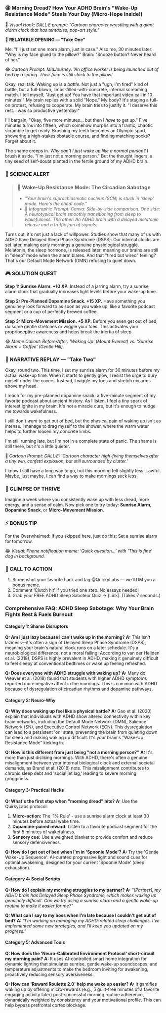 <script type="application/ld+json">
{
  "@context": "https://schema.org",
  "@type": "BlogPosting",
  "headline": "ADHD & Morning Dread: Your Brain’s Dopamine Dip Sabotaging Your Day (Debug It)",
  "description": "Does waking up feel like wading through concrete? Faraone et al., 2021 proves dopamine dip disrupts sleep cycles. Neuro-Action Checklist.",
  "image": "https://quirkylabs.com/og/adhd-sleep-deprivation-debug.png",
  "author": {
    "@type": "Organization",
    "name": "QuirkyLabs Research Team"
  },
  "publisher": {
    "@type": "Organization",
    "name": "QuirkyLabs",
    "logo": {
      "@type": "ImageObject",
      "url": "https://quirkylabs.com/logo.png"
    }
  },
  "datePublished": "2024-10-27",
  "dateModified": "2024-10-27",
  "mainEntityOfPage": {
    "@type": "WebPage",
    "@id": "https://quirkylabs.com/adhd-sleep-deprivation-burnout.why-is-waking-up-in-the-morning-physically-painful"
  },
   "keywords": "why do ADHDers struggle with waking up, how to improve sleep with ADHD, ADHD sleep inertia, ADHD sleep schedule, ADHD chronic fatigue, dopamine dysregulation sleep ADHD"
}
</script>

<script type="application/ld+json">
{
  "@context": "https://schema.org",
  "@type": "FAQPage",
  "mainEntity": [
    {
      "@type": "Question",
      "name": "Am I just lazy because I can't wake up in the morning?",
      "acceptedAnswer": {
        "@type": "Answer",
        "text": "This isn't laziness—it's often a sign of Delayed Sleep Phase Syndrome (DSPS), meaning your brain's natural clock runs on a later schedule. It's a neurobiological difference, not a moral failing. According to van der Heijden et al. (2018), DSPS is highly prevalent in ADHD, making it genuinely difficult to feel sleepy at conventional bedtimes or wake up feeling refreshed."
      }
    },
    {
      "@type": "Question",
      "name": "Does everyone with ADHD struggle with waking up?",
      "acceptedAnswer": {
        "@type": "Answer",
        "text": "Many do. Weaver et al. (2018) found that students with higher ADHD symptoms reported more negative affect in the mornings. This is common with ADHD because of dysregulation of circadian rhythms and dopamine pathways."
      }
    },
    {
      "@type": "Question",
      "name": "Why does waking up feel like a physical battle?",
      "acceptedAnswer": {
        "@type": "Answer",
        "text": "Gao et al. (2020) explain that individuals with ADHD show altered connectivity within key brain networks, including the Default Mode Network (DMN), Salience Network (SN), and Executive Control Network (ECN). This dysregulation can lead to a persistent 'on' state, preventing the brain from quieting down for sleep and making waking up difficult. It's your brain's \"Wake-Up Resistance Mode\" kicking in."
      }
    },
    {
      "@type": "Question",
      "name": "How is this different from just being \"not a morning person?\"",
      "acceptedAnswer": {
        "@type": "Answer",
        "text": "It's more than just disliking mornings. With ADHD, there's often a genuine misalignment between your internal biological clock and external societal demands, as Brand et al. (2018) note. This misalignment contributes to chronic sleep debt and 'social jet lag,' leading to severe morning grogginess."
      }
    },
    {
      "@type": "Question",
      "name": "What's the first step when \"morning dread\" hits?",
      "acceptedAnswer": {
        "@type": "Answer",
        "text": "Use the QuirkyLabs protocol:\n1. **Micro-action:** The '1% Rule' - use a sunrise alarm clock at least 30 minutes before actual wake time.\n2. **Dopamine-paired reward:** Listen to a favorite podcast segment for the first 5 minutes of wakefulness.\n3. **Sensory cue:** Use a weighted blanket to provide comfort and reduce sensory defensiveness."
      }
    },
    {
      "@type": "Question",
      "name": "How do I get out of bed when I'm in 'Spoonie Mode'?",
      "acceptedAnswer": {
        "@type": "Answer",
        "text": "Try the 'Gentle Wake-Up Sequence': AI-curated progressive light and sound cues for optimal awakening, designed for your current 'Spoonie Mode' (deep exhaustion)."
      }
    },
    {
      "@type": "Question",
      "name": "How do I explain my morning struggles to my partner?",
      "acceptedAnswer": {
        "@type": "Answer",
        "text": "*\"[Partner], my ADHD brain has Delayed Sleep Phase Syndrome, which makes waking up genuinely difficult. Can we try using a sunrise alarm and a gentle wake-up routine to make it easier for me?\"*"
      }
    },
    {
      "@type": "Question",
      "name": "What can I say to my boss when I'm late because I couldn't get out of bed?",
      "acceptedAnswer": {
        "@type": "Answer",
        "text": "*\"I'm working on managing my ADHD-related sleep challenges. I've implemented some new strategies, and I'll keep you updated on my progress.\"*"
      }
    },
    {
      "@type": "Question",
      "name": "How does the 'Neuro-Calibrated Environment Protocol' short-circuit my morning pain?",
      "acceptedAnswer": {
        "@type": "Answer",
        "text": "It uses AI-controlled smart home integration for dynamic lighting that simulates sunrise, gentle wake-up soundscapes, and temperature adjustments to make the bedroom inviting for awakening, proactively reducing sensory aversiveness."
      }
    },
    {
      "@type": "Question",
      "name": "How can 'Reward Roulette 2.0' help me wake up easier?",
      "acceptedAnswer": {
        "@type": "Answer",
        "text": "It gamifies waking up by offering micro-rewards (e.g., 5 guilt-free minutes of a favorite engaging activity later) post-successful morning routine adherence, dynamically weighted by consistency and your motivational profile. This can help bypass prefrontal cortex blockage."
      }
    }
  ]
}
</script>

### **😩 Morning Dread? How Your ADHD Brain's "Wake-Up Resistance Mode" Steals Your Day (Micro-Hope Inside!)**

🎨 *Visual Hook: DALL·E prompt: "Cartoon character wrestling with a giant alarm clock that has tentacles, pop-art style."*

📖 **RELATABLE OPENING — "Take One"**

Me: "I'll just set one more alarm, just in case."
Also me, 30 minutes later: "Why is my face glued to the pillow?"
Brain: "Snooze button? Never heard of her."

😂 *Cartoon Prompt: MidJourney: 'An office worker is being launched out of bed by a spring. Their face is still stuck to the pillow.'*

Okay, real talk. Waking up is a *battle*. Not just a "ugh, I'm tired" kind of battle, but a full-blown, limbs-filled-with-concrete, internal screaming match. I tell myself, "Just get up! You have that important video call in 10 minutes!" My brain replies with a solid "Nope." My body? It's staging a full-on protest, refusing to cooperate. My brain tries to justify it. "I deserve this rest. I was so productive yesterday!"

I'll bargain, "Okay, five more minutes... but then I *have* to get up." Five minutes turns into fifteen, which somehow morphs into a frantic, chaotic scramble to get ready. Brushing my teeth becomes an Olympic sport, showering a high-stakes obstacle course, and finding matching socks? Forget about it.

The shame creeps in. *Why can't I just wake up like a normal person?* I brush it aside. "I'm just not a morning person." But the thought lingers, a tiny seed of self-doubt planted in the fertile ground of my ADHD brain.

### 🔬 **SCIENCE ALERT**

> ### 🧠 Wake-Up Resistance Mode: The Circadian Sabotage
> - *"Your brain's suprachiasmatic nucleus (SCN) is stuck in 'sleep' mode. Here's the cheat code."*
> - 🎨 *Infographic Prompt: Canva: Side-by-side comparison. One side: A neurotypical brain smoothly transitioning from sleep to wakefulness. The other: An ADHD brain with a delayed melatonin release and a traffic jam of signals.*

Turns out, it's not just a lack of willpower. Studies show that many of us with ADHD have Delayed Sleep Phase Syndrome (DSPS). Our internal clocks are set later, making early mornings a genuine physiological struggle. Melatonin, the sleep hormone, is released later, meaning our brains are still in "sleep" mode when the alarm blares. And that "tired but wired" feeling? That's our Default Mode Network (DMN) refusing to quiet down.

### **🎮 SOLUTION QUEST**

**Step 1:** **Sunrise Alarm. +10 XP.**
Instead of a jarring alarm, try a sunrise alarm clock that gradually increases light levels before your wake-up time.

**Step 2:** **Pre-Planned Dopamine Snack. +15 XP.**
Have something you genuinely look forward to as soon as you wake up, like a favorite podcast segment or a cup of perfectly brewed coffee.

**Step 3:** **Micro-Movement Mission. +5 XP.**
Before you even get out of bed, do some gentle stretches or wiggle your toes. This activates your proprioceptive awareness and helps break the inertia of sleep.

😂 *Meme Callout: Before/After: 'Waking Up' (Mount Everest) vs. 'Sunrise Alarm + Coffee' (Gentle Hill).*

### **🔄 NARRATIVE REPLAY — "Take Two"**

Okay, round two. This time, I set my sunrise alarm for 30 minutes before my actual wake-up time. When it starts to gently glow, I resist the urge to bury myself under the covers. Instead, I wiggle my toes and stretch my arms above my head.

I reach for my pre-planned dopamine snack: a five-minute segment of my favorite podcast about ancient history. As I listen, I feel a tiny spark of interest ignite in my brain. It's not a miracle cure, but it's enough to nudge me towards wakefulness.

I still don't *want* to get out of bed, but the physical pain of waking up isn't as intense. I manage to drag myself to the shower, where the warm water helps to further loosen my concrete limbs.

I'm still running late, but I'm not in a complete state of panic. The shame is still there, but it's a little quieter.

🎨 *Cartoon Prompt: DALL·E: 'Cartoon character high-fiving themselves after a tiny win, confetti explosion, but still surrounded by clutter.'*

I know I still have a long way to go, but this morning felt slightly less… awful. Maybe, just maybe, I can find a way to make mornings suck less.

### **🌟 GLIMPSE OF THRIVE**

Imagine a week where you consistently wake up with less dread, more energy, and a sense of calm. Now pick one to try today: **Sunrise Alarm**, **Dopamine Snack**, or **Micro-Movement Mission**.

### **⚡ BONUS TIP**

For the Overwhelmed: If you skipped here, just do this: Set a sunrise alarm for tomorrow.

😂 *Visual: Phone notification meme: ‘Quick question…’ with ‘This is fine’ dog in background.*

### **📢 CALL TO ACTION**

1.  Screenshot your favorite hack and tag @QuirkyLabs — we’ll DM you a bonus meme.
2.  Comment ‘Clutch hit’ if you tried one step. No essays needed!
3.  Grab your FREE ADHD Sleep Saboteur Quiz → [Link]. (Takes 7 seconds.)

### **Comprehensive FAQ: ADHD Sleep Sabotage: Why Your Brain Fights Rest & Fuels Burnout**

#### **Category 1: Shame Disruptors**
**Q: Am I just lazy because I can't wake up in the morning?**
**A:** This isn't laziness—it's often a sign of Delayed Sleep Phase Syndrome (DSPS), meaning your brain's natural clock runs on a later schedule. It's a neurobiological difference, not a moral failing. According to van der Heijden et al. (2018), DSPS is highly prevalent in ADHD, making it genuinely difficult to feel sleepy at conventional bedtimes or wake up feeling refreshed.

**Q: Does everyone with ADHD struggle with waking up?**
**A:** Many do. Weaver et al. (2018) found that students with higher ADHD symptoms reported more negative affect in the mornings. This is common with ADHD because of dysregulation of circadian rhythms and dopamine pathways.

#### **Category 2: Neuro-Why**
**Q: Why does waking up feel like a physical battle?**
**A:** Gao et al. (2020) explain that individuals with ADHD show altered connectivity within key brain networks, including the Default Mode Network (DMN), Salience Network (SN), and Executive Control Network (ECN). This dysregulation can lead to a persistent 'on' state, preventing the brain from quieting down for sleep and making waking up difficult. It's your brain's "Wake-Up Resistance Mode" kicking in.

**Q: How is this different from just being "not a morning person?"**
**A:** It's more than just disliking mornings. With ADHD, there's often a genuine misalignment between your internal biological clock and external societal demands, as Brand et al. (2018) note. This misalignment contributes to chronic sleep debt and 'social jet lag,' leading to severe morning grogginess.

#### **Category 3: Practical Hacks**
**Q: What's the first step when "morning dread" hits?**
**A:** Use the QuirkyLabs protocol:
1. **Micro-action:** The '1% Rule' - use a sunrise alarm clock at least 30 minutes before actual wake time.
2. **Dopamine-paired reward:** Listen to a favorite podcast segment for the first 5 minutes of wakefulness.
3. **Sensory cue:** Use a weighted blanket to provide comfort and reduce sensory defensiveness.

**Q: How do I get out of bed when I'm in 'Spoonie Mode'?**
**A:** Try the 'Gentle Wake-Up Sequence': AI-curated progressive light and sound cues for optimal awakening, designed for your current 'Spoonie Mode' (deep exhaustion).

#### **Category 4: Social Scripts**
**Q: How do I explain my morning struggles to my partner?**
**A:** *"[Partner], my ADHD brain has Delayed Sleep Phase Syndrome, which makes waking up genuinely difficult. Can we try using a sunrise alarm and a gentle wake-up routine to make it easier for me?"*

**Q: What can I say to my boss when I'm late because I couldn't get out of bed?**
**A:** *"I'm working on managing my ADHD-related sleep challenges. I've implemented some new strategies, and I'll keep you updated on my progress."*

#### **Category 5: Advanced Tools**
**Q: How does the 'Neuro-Calibrated Environment Protocol' short-circuit my morning pain?**
**A:** It uses AI-controlled smart home integration for dynamic lighting that simulates sunrise, gentle wake-up soundscapes, and temperature adjustments to make the bedroom inviting for awakening, proactively reducing sensory aversiveness.

**Q: How can 'Reward Roulette 2.0' help me wake up easier?**
**A:** It gamifies waking up by offering micro-rewards (e.g., 5 guilt-free minutes of a favorite engaging activity later) post-successful morning routine adherence, dynamically weighted by consistency and your motivational profile. This can help bypass prefrontal cortex blockage.
